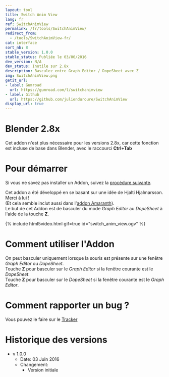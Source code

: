 ```yaml
---
layout: tool
title: Switch Anim View
lang: fr
ref: SwitchAnimView
permalink: /fr/tools/SwitchAnimView/
redirect_from:
  - /tools/SwitchAnimView-fr/
cat: interface
sort_nb: 8
stable_version: 1.0.0
stable_status: Publiée le 03/06/2016
dev_version: N/A
dev_status: Inutile sur 2.8x
description: Basculez entre Graph Editor / DopeSheet avec Z
img: SwitchAnimView.png
getit_url:
- label: Gumroad
  url: https://gumroad.com/l/switchanimview
- label: Github
  url: https://github.com/julienduroure/SwitchAnimView
display_url: true
---
```


# Blender 2.8x
Cet addon n'est plus nécessaire pour les versions 2.8x, car cette fonction est incluse de base dans Blender, avec le raccourci **Ctrl+Tab**

# Pour démarrer
Si vous ne savez pas installer un Addon, suivez la [procédure suivante][1].  

Cet addon a été développé en se basant sur une idée de Hjalti Hjalmarsson. Merci à lui !  
(Et cela semble inclut aussi dans l'[addon Amaranth][3]).  
Le but de cet Addon est de basculer du mode *Graph Editor* au *DopeSheet* à l'aide de la touche **Z**.  

{% include html5video.html gif=true id="switch_anim_view.ogv" %}

# Comment utiliser l'Addon
On peut basculer uniquement lorsque la souris est présente sur une fenêtre *Graph Editor* ou *DopeSheet*.  
Touche **Z** pour basculer sur le *Graph Editor* si la fenêtre courante est le *DopeSheet*.  
Touche **Z** pour basculer sur le *DopeSheet* si la fenêtre courante est le *Graph Editor*.  

# Comment rapporter un bug ?
Vous pouvez le faire sur le [Tracker][2]

# Historique des versions
* v 1.0.0  
  * Date: 03 Juin 2016
  * Changement:
    * Version initiale

[1]: {{site.base_url}}/fr/AddonInstallation/
[2]: https://github.com/julienduroure/SwitchAnimView/issues/
[3]: http://pablovazquez.org/amaranth/
